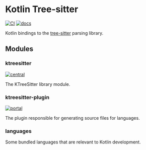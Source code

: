 # Kotlin Tree-sitter

[![CI][ci]](https://github.com/tree-sitter/kotlin-tree-sitter/actions/workflows/ci.yml)
[![docs][docs]](https://tree-sitter.github.io/kotlin-tree-sitter/)

Kotlin bindings to the [tree-sitter] parsing library.

## Modules

### ktreesitter

[![central][central]](https://central.sonatype.com/artifact/io.github.tree-sitter/ktreesitter)

The KTreeSitter library module.

### ktreesitter-plugin

[![portal][portal]](https://plugins.gradle.org/plugin/io.github.tree-sitter.ktreesitter-plugin)

The plugin responsible for generating source files for languages.

### languages

Some bundled languages that are relevant to Kotlin development.

[tree-sitter]: https://tree-sitter.github.io/tree-sitter/
[ci]: https://img.shields.io/github/actions/workflow/status/tree-sitter/kotlin-tree-sitter/ci.yml?logo=github&label=CI
[central]: https://img.shields.io/maven-central/v/io.github.tree-sitter/ktreesitter?logo=sonatype&label=Maven%20Central
[portal]: https://img.shields.io/gradle-plugin-portal/v/io.github.treesitter.ktreesitter-plugin?logo=gradle&label=Gradle%20Plugin%20Portal
[docs]: https://img.shields.io/github/deployments/tree-sitter/kotlin-tree-sitter/github-pages?logo=kotlin&label=API%20Docs
